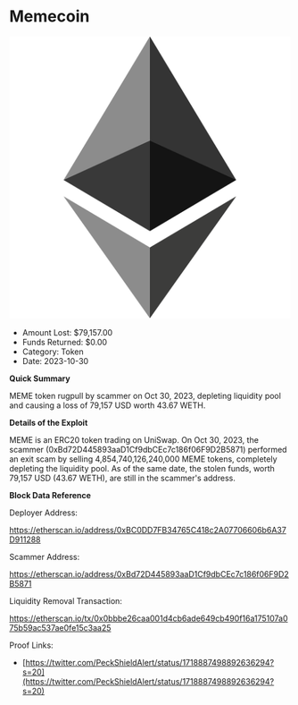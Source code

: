 # Memecoin
![Memecoin](/rektimages/Memecoin-Fake-Token-Rugpull.png)
- Amount Lost: $79,157.00
- Funds Returned: $0.00
- Category: Token
- Date: 2023-10-30

**Quick Summary**

MEME token rugpull by scammer on Oct 30, 2023, depleting liquidity pool and causing a loss of 79,157 USD worth 43.67 WETH.

  


 **Details of the Exploit**

MEME is an ERC20 token trading on UniSwap. On Oct 30, 2023, the scammer (0xBd72D445893aaD1Cf9dbCEc7c186f06F9D2B5871) performed an exit scam by selling 4,854,740,126,240,000 MEME tokens, completely depleting the liquidity pool. As of the same date, the stolen funds, worth 79,157 USD (43.67 WETH), are still in the scammer's address.

  


 **Block Data Reference**

Deployer Address:

https://etherscan.io/address/0xBC0DD7FB34765C418c2A07706606b6A37D911288

  


Scammer Address:

https://etherscan.io/address/0xBd72D445893aaD1Cf9dbCEc7c186f06F9D2B5871

  


Liquidity Removal Transaction:

https://etherscan.io/tx/0x0bbbe26caa001d4cb6ade649cb490f16a175107a075b59ac537ae0fe15c3aa25


Proof Links:
- [https://twitter.com/PeckShieldAlert/status/1718887498892636294?s=20](https://twitter.com/PeckShieldAlert/status/1718887498892636294?s=20)



